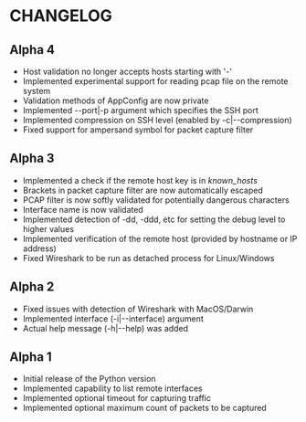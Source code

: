 # CHANGELOG

## Alpha 4
* Host validation no longer accepts hosts starting with '-'
* Implemented experimental support for reading pcap file on the remote system
* Validation methods of AppConfig are now private
* Implemented --port|-p argument which specifies the SSH port
* Implemented compression on SSH level (enabled by -c|--compression)
* Fixed support for ampersand symbol for packet capture filter 

## Alpha 3

* Implemented a check if the remote host key is in _known_hosts_
* Brackets in packet capture filter are now automatically escaped
* PCAP filter is now softly validated for potentially dangerous characters
* Interface name is now validated
* Implemented detection of -dd, -ddd, etc for setting the debug level to higher values
* Implemented verification of the remote host (provided by hostname or IP address)
* Fixed Wireshark to be run as detached process for Linux/Windows

## Alpha 2

* Fixed  issues with detection of Wireshark with MacOS/Darwin
* Implemented interface (-i|--interface) argument
* Actual help message (-h|--help) was added

## Alpha 1

* Initial release of the Python version
* Implemented capability to list remote interfaces
* Implemented optional timeout for capturing traffic
* Implemented optional maximum count of packets to be captured
